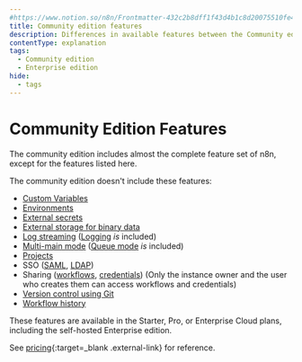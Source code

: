 ```yaml
---
#https://www.notion.so/n8n/Frontmatter-432c2b8dff1f43d4b1c8d20075510fe4
title: Community edition features
description: Differences in available features between the Community edition and other paid plans.
contentType: explanation
tags:
  - Community edition
  - Enterprise edition
hide:
  - tags
---
```


# Community Edition Features

The community edition includes almost the complete feature set of n8n, except for the features listed here.

The community edition doesn't include these features:

- [Custom Variables](/code/variables/)
- [Environments](/source-control-environments/)
- [External secrets](/external-secrets/)
- [External storage for binary data](/hosting/scaling/external-storage/)
- [Log streaming](/log-streaming/) ([Logging](/hosting/logging-monitoring/logging/) _is_ included) 
- [Multi-main mode](/hosting/scaling/queue-mode/#multi-main-setup) ([Queue mode](/hosting/scaling/queue-mode/) _is_ included)
- [Projects](/user-management/rbac/projects/)
- SSO ([SAML](/hosting/securing/set-up-sso/), [LDAP](/user-management/ldap/))
- Sharing ([workflows](/workflows/sharing/), [credentials](/credentials/credential-sharing/)) (Only the instance owner and the user who creates them can access workflows and credentials)
- [Version control using Git](/source-control-environments/)
- [Workflow history](/workflows/history/)

These features are available in the Starter, Pro, or Enterprise Cloud plans, including the self-hosted Enterprise edition.

See [pricing](https://n8n.io/pricing/){:target=_blank .external-link} for reference.
